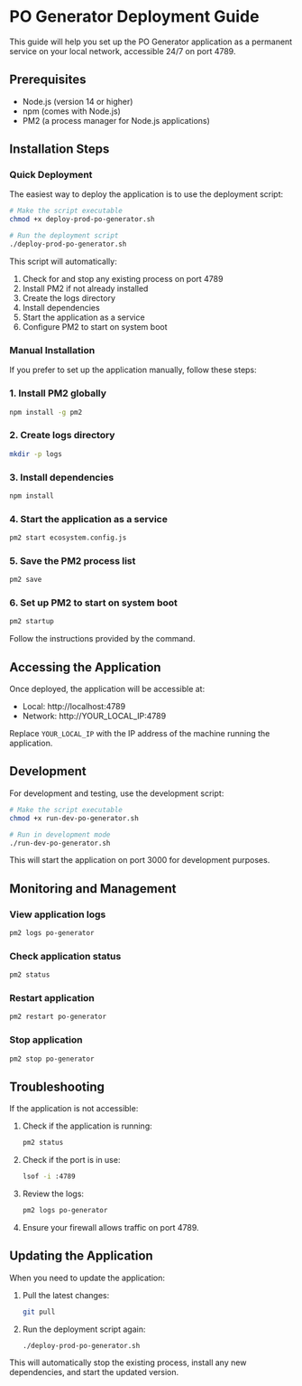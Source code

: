 # PO Generator Deployment Guide

This guide will help you set up the PO Generator application as a permanent service on your local network, accessible 24/7 on port 4789.

## Prerequisites

- Node.js (version 14 or higher)
- npm (comes with Node.js)
- PM2 (a process manager for Node.js applications)

## Installation Steps

### Quick Deployment

The easiest way to deploy the application is to use the deployment script:

```bash
# Make the script executable
chmod +x deploy-prod-po-generator.sh

# Run the deployment script
./deploy-prod-po-generator.sh
```

This script will automatically:
1. Check for and stop any existing process on port 4789
2. Install PM2 if not already installed
3. Create the logs directory
4. Install dependencies
5. Start the application as a service
6. Configure PM2 to start on system boot

### Manual Installation

If you prefer to set up the application manually, follow these steps:

### 1. Install PM2 globally

```bash
npm install -g pm2
```

### 2. Create logs directory

```bash
mkdir -p logs
```

### 3. Install dependencies

```bash
npm install
```

### 4. Start the application as a service

```bash
pm2 start ecosystem.config.js
```

### 5. Save the PM2 process list

```bash
pm2 save
```

### 6. Set up PM2 to start on system boot

```bash
pm2 startup
```

Follow the instructions provided by the command.

## Accessing the Application

Once deployed, the application will be accessible at:

- Local: http://localhost:4789
- Network: http://YOUR_LOCAL_IP:4789

Replace `YOUR_LOCAL_IP` with the IP address of the machine running the application.

## Development

For development and testing, use the development script:

```bash
# Make the script executable
chmod +x run-dev-po-generator.sh

# Run in development mode
./run-dev-po-generator.sh
```

This will start the application on port 3000 for development purposes.

## Monitoring and Management

### View application logs

```bash
pm2 logs po-generator
```

### Check application status

```bash
pm2 status
```

### Restart application

```bash
pm2 restart po-generator
```

### Stop application

```bash
pm2 stop po-generator
```

## Troubleshooting

If the application is not accessible:

1. Check if the application is running:
   ```bash
   pm2 status
   ```

2. Check if the port is in use:
   ```bash
   lsof -i :4789
   ```

3. Review the logs:
   ```bash
   pm2 logs po-generator
   ```

4. Ensure your firewall allows traffic on port 4789.

## Updating the Application

When you need to update the application:

1. Pull the latest changes:
   ```bash
   git pull
   ```

2. Run the deployment script again:
   ```bash
   ./deploy-prod-po-generator.sh
   ```

This will automatically stop the existing process, install any new dependencies, and start the updated version. 